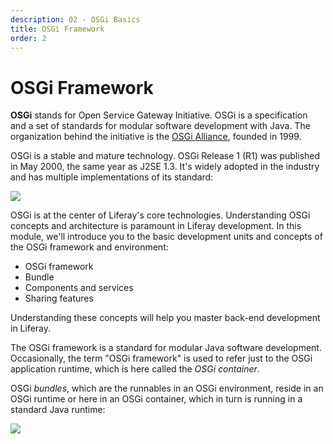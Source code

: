 ```yaml
---
description: 02 - OSGi Basics
title: OSGi Framework
order: 2
---
```


# OSGi Framework

__OSGi__ stands for Open Service Gateway Initiative. OSGi is a specification and a set of standards for modular software development with Java. The organization behind the initiative is the [OSGi Alliance](https://www.osgi.org/), founded in 1999. 

OSGi is a stable and mature technology. OSGi Release 1 (R1) was published in May 2000, the same year as J2SE 1.3. It's  widely adopted in the industry and has multiple implementations of its standard:

<img src="../images/products-using-osgi.png" />

OSGi is at the center of Liferay's core technologies. Understanding OSGi concepts and architecture is paramount in Liferay development. In this module, we'll introduce you to the basic development units and concepts of the OSGi framework and environment:

* OSGi framework
* Bundle
* Components and services
* Sharing features 

Understanding these concepts will help you master back-end development in Liferay.

The OSGi framework is a standard for modular Java software development. Occasionally, the term "OSGi framework" is used to refer just to the OSGi application runtime, which is here called the *OSGi container*.

OSGi *bundles*, which are the runnables in an OSGi environment, reside in an OSGi runtime or here in an OSGi container, which in turn is running in a standard Java runtime:

<img src="../images/osgi-framework-and-bundle.png" />
